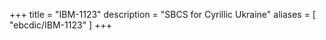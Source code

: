 +++
title = "IBM-1123"
description = "SBCS for Cyrillic Ukraine"
aliases = [ "ebcdic/IBM-1123" ]
+++
